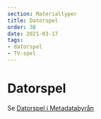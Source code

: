```yaml
---
section: Materialtyper
title: Datorspel
order: 38
date: 2021-03-17
tags:
- datorspel
- TV-spel
--- 
```


# Datorspel
Se [Datorspel i Metadatabyrån](https://metadatabyran.kb.se/beskrivning/materialtyper-arbetsfloden/datorspel)
